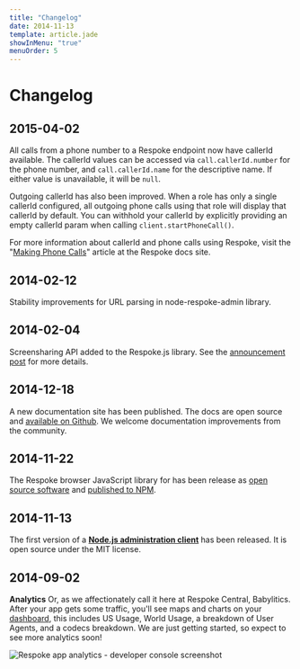 ```yaml
---
title: "Changelog"
date: 2014-11-13
template: article.jade
showInMenu: "true"
menuOrder: 5
---
```


# Changelog

## 2015-04-02

All calls from a phone number to a Respoke endpoint now have callerId available. The callerId values can be accessed
via `call.callerId.number` for the phone number, and `call.callerId.name` for the descriptive name. If either value is
unavailable, it will be `null`.

Outgoing callerId has also been improved. When a role has only a single callerId configured, all outgoing phone calls
using that role will display that callerId by default. You can withhold your callerId by explicitly providing an empty
callerId param when calling `client.startPhoneCall()`.

For more information about callerId and phone calls using Respoke, visit the
"[Making Phone Calls](/tutorials/calling-to-and-from-a-phone.html)" article at the Respoke docs site.

## 2014-02-12

Stability improvements for URL parsing in node-respoke-admin library.

## 2014-02-04

Screensharing API added to the Respoke.js library. See the
[announcement post](http://blog.respoke.io/post/110068512708/introducing-respoke-screen-sharing)
for more details.

## 2014-12-18

A new documentation site has been published. The docs are open source and
[available on Github](https://github.com/respoke/docs).
We welcome documentation improvements from the community.

## 2014-11-22

The Respoke browser JavaScript library for has been release as
[open source software](https://github.com/respoke/respoke) and
[published to NPM](https://npmjs.org/package/respoke).

## 2014-11-13

The first version of a **[Node.js administration client](https://github.com/respoke/node-respoke-admin)**
has been released. It is open source under the MIT license.

## 2014-09-02

**Analytics** Or, as we affectionately call it here at Respoke Central,
Babylitics. After your app gets some traffic, you'll see maps and charts on your
[dashboard][], this includes US Usage, World Usage, a breakdown of User Agents,
and a codecs breakdown. We are just getting started, so expect to see more
analytics soon!

![Respoke app analytics - developer console screenshot](/images/screenshot-browser-analytics.png)

[dashboard]: https://portal.respoke.io/
